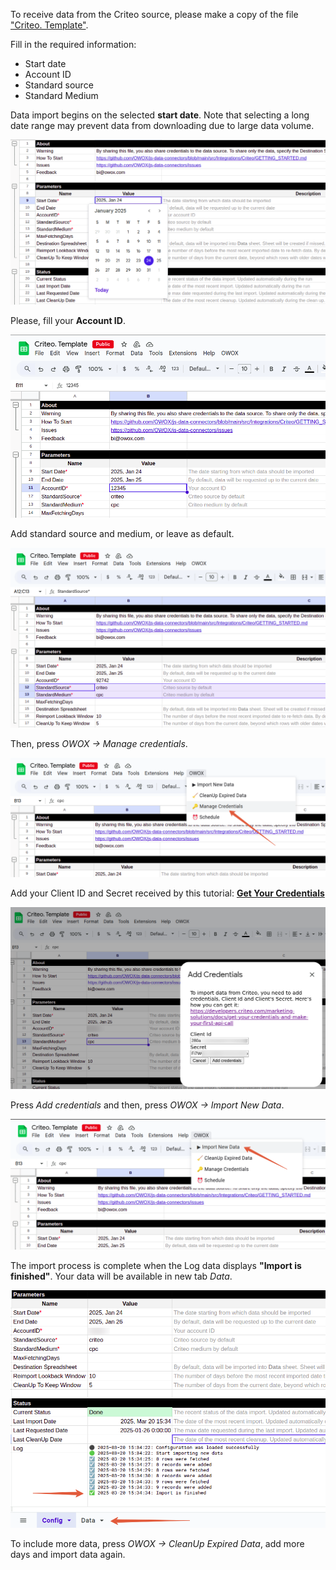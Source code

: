 To receive data from the Criteo source, please make a copy of the file ["Criteo. Template"](https://docs.google.com/spreadsheets/d/1g_-q8sR5PsbB4-MDK9DYOn-mIXjHcR10VaYhy66kdBk/copy). 

Fill in the required information:
- Start date
- Account ID
- Standard source
- Standard Medium

Data import begins on the selected **start date**. Note that selecting a long date range may prevent data from downloading due to large data volume.

![Criteo Start Date](/src/Integrations/Criteo/res/criteo_startdate.png)

Please, fill your **Account ID**.

![Criteo Account ID](/src/Integrations/Criteo/res/criteo_accountid.png)

Add standard source and medium, or leave as default.  

![Criteo Fields](/src/Integrations/Criteo/res/criteo_source.png)

Then, press *OWOX -> Manage credentials*. 

![Criteo Credentials](/src/Integrations/Criteo/res/criteo_credentials.png)

Add your Client ID and Secret received by this tutorial: [**Get Your Credentials**](https://developers.criteo.com/retail-media/docs/get-credentials)

![Criteo Secret](/src/Integrations/Criteo/res/criteo_secret.png)

Press *Add credentials* and then, press *OWOX -> Import New Data*.

![Criteo Import Data](/src/Integrations/Criteo/res/criteo_import.png)

The import process is complete when the Log data displays **"Import is finished"**. Your data will be available in new tab *Data*.

![Criteo Finished](/src/Integrations/Criteo/res/criteo_success.png)

To include more data, press *OWOX -> CleanUp Expired Data*, add more days and import data again.